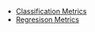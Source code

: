 - [Classification Metrics](Classification%20Metrics.md)
- [Regresison Metrics](Regression%20Metrics.md)